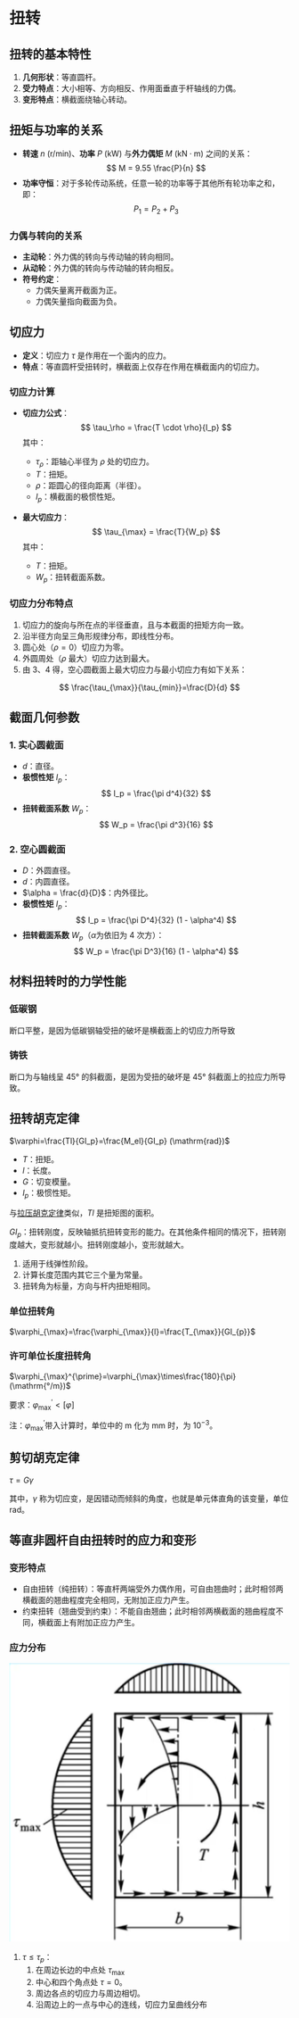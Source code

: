 # 扭转

## 扭转的基本特性

1. **几何形状**：等直圆杆。
2. **受力特点**：大小相等、方向相反、作用面垂直于杆轴线的力偶。
3. **变形特点**：横截面绕轴心转动。

## 扭矩与功率的关系

- **转速** $n$ ($\mathrm{r/min}$)、**功率** $P$ ($\mathrm{kW}$) 与**外力偶矩** $M$ ($\mathrm{kN}\cdot\mathrm{m}$) 之间的关系：
  $$
  M = 9.55 \frac{P}{n}
  $$
- **功率守恒**：对于多轮传动系统，任意一轮的功率等于其他所有轮功率之和，即：
  $$
  P_1 = P_2 + P_3
  $$

### 力偶与转向的关系

- **主动轮**：外力偶的转向与传动轴的转向相同。
- **从动轮**：外力偶的转向与传动轴的转向相反。
- **符号约定**：
  - 力偶矢量离开截面为正。
  - 力偶矢量指向截面为负。

## 切应力

- **定义**：切应力 $\tau$ 是作用在一个面内的应力。
- **特点**：等直圆杆受扭转时，横截面上仅存在作用在横截面内的切应力。

### 切应力计算

- **切应力公式**：
  $$
  \tau_\rho = \frac{T \cdot \rho}{I_p}
  $$
  其中：
  - $\tau_\rho$：距轴心半径为 $\rho$ 处的切应力。
  - $T$：扭矩。
  - $\rho$：距圆心的径向距离（半径）。
  - $I_p$：横截面的极惯性矩。

- **最大切应力**：
  $$
  \tau_{\max} = \frac{T}{W_p}
  $$
  其中：
  - $T$：扭矩。
  - $W_p$：扭转截面系数。

### 切应力分布特点

1. 切应力的旋向与所在点的半径垂直，且与本截面的扭矩方向一致。
2. 沿半径方向呈三角形规律分布，即线性分布。
3. 圆心处（$\rho = 0$）切应力为零。
4. 外圆周处（$\rho$ 最大）切应力达到最大。
5. 由 3、4 得，空心圆截面上最大切应力与最小切应力有如下关系：

$$
\frac{\tau_{\max}}{\tau_{min}}=\frac{D}{d}
$$

## 截面几何参数

### 1. 实心圆截面

- $d$：直径。
- **极惯性矩** $I_p$：
  $$
  I_p = \frac{\pi d^4}{32}
  $$
- **扭转截面系数** $W_p$：
  $$
  W_p = \frac{\pi d^3}{16}
  $$

### 2. 空心圆截面

- $D$：外圆直径。
- $d$：内圆直径。
- $\alpha = \frac{d}{D}$：内外径比。
- **极惯性矩** $I_p$：
  $$
  I_p = \frac{\pi D^4}{32} (1 - \alpha^4)
  $$
- **扭转截面系数** $W_p$（$\alpha$为依旧为 4 次方）：
  $$
  W_p = \frac{\pi D^3}{16} (1 - \alpha^4)
  $$

## 材料扭转时的力学性能

### 低碳钢

断口平整，是因为低碳钢轴受扭的破坏是横截面上的切应力所导致

### 铸铁

断口为与轴线呈 45° 的斜截面，是因为受扭的破坏是 45° 斜截面上的拉应力所导致。

## 扭转胡克定律

$\varphi=\frac{Tl}{GI_p}=\frac{M_el}{GI_p} (\mathrm{rad})$

- $T$：扭矩。
- $l$：长度。
- $G$：切变模量。
- $I_p$：极惯性矩。

与[拉压胡克定律](./形变.md#形变计算)类似，$Tl$ 是扭矩图的面积。

$GI_p$：扭转刚度，反映轴抵抗扭转变形的能力。在其他条件相同的情况下，扭转刚度越大，变形就越小。扭转刚度越小，变形就越大。

1. 适用于线弹性阶段。
2. 计算长度范围内其它三个量为常量。
3. 扭转角为标量，方向与杆内扭矩相同。

### 单位扭转角

$\varphi_{\max}=\frac{\varphi_{\max}}{l}=\frac{T_{\max}}{GI_{p}}$

### 许可单位长度扭转角

$\varphi_{\max}^{\prime}=\varphi_{\max}\times\frac{180}{\pi} (\mathrm{°/m})$

要求：$\varphi_{\max}^{\prime} < \left [ \varphi \right ]$

注：$\varphi_{\max}^{\prime}$带入计算时，单位中的 $\mathrm{m}$ 化为 $\mathrm{mm}$ 时，为 $10^{-3}$。

## 剪切胡克定律

$\tau=G\gamma$

其中，$\gamma$ 称为切应变，是因错动而倾斜的角度，也就是单元体直角的该变量，单位 $\mathrm{rad}$。

## 等直非圆杆自由扭转时的应力和变形

### 变形特点

- 自由扭转（纯扭转）：等直杆两端受外力偶作用，可自由翘曲时；此时相邻两横截面的翘曲程度完全相同，无附加正应力产生。
- 约束扭转（翘曲受到约束）：不能自由翘曲；此时相邻两横截面的翘曲程度不同，横截面上有附加正应力产生。

### 应力分布

![应力分布](images/等直非圆杆应力曲线.png)

1. $\tau \le \tau_p$：
   1. 在周边长边的中点处 $\tau_{\max}$
   2. 中心和四个角点处 $\tau=0$。
   3. 周边各点的切应力与周边相切。
   4. 沿周边上的一点与中心的连线，切应力呈曲线分布
